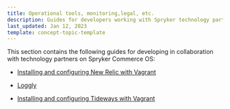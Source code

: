 ```yaml
---
title: Operational tools, monitoring,legal, etc. 
description: Guides for developers working with Spryker technology partners
last_updated: Jan 12, 2023
template: concept-topic-template
---
```


This section contains the following guides for developing in collaboration with technology partners on Spryker Commerce OS:  

* [Installing and configuring New Relic with Vagrant](/docs/scos/dev/technology-partner-guides/{{page.version}}/operational-tools-monitoring-legal-etc/new-relic/installing-and-configuring-new-relic-with-vagrant.html)

* [Loggly](/docs/scos/dev/technology-partner-guides/{{page.version}}/operational-tools-monitoring-legal-etc/loggly/loggly.html)

* [Installing and configuring Tideways with Vagrant](/docs/scos/dev/technology-partner-guides/{{page.version}}/operational-tools-monitoring-legal-etc/installing-and-configuring-tideways-with-vagrant.html)
